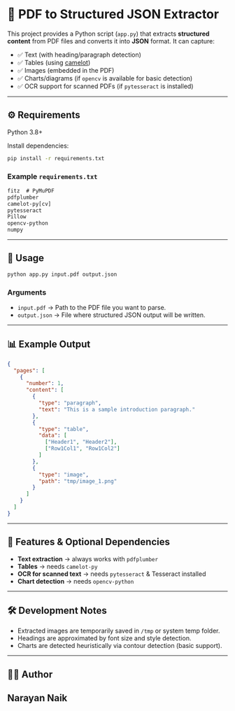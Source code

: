 # 📄 PDF to Structured JSON Extractor

This project provides a Python script (`app.py`) that extracts **structured content** from PDF files and converts it into **JSON** format. It can capture:

* ✅ Text (with heading/paragraph detection)
* ✅ Tables (using [camelot](https://camelot-py.readthedocs.io/en/master/))
* ✅ Images (embedded in the PDF)
* ✅ Charts/diagrams (if `opencv` is available for basic detection)
* ✅ OCR support for scanned PDFs (if `pytesseract` is installed)

---

## ⚙️ Requirements

Python 3.8+

Install dependencies:

```bash
pip install -r requirements.txt
```

### Example `requirements.txt`

```txt
fitz  # PyMuPDF
pdfplumber
camelot-py[cv]
pytesseract
Pillow
opencv-python
numpy
```

---

## 🚀 Usage

```bash
python app.py input.pdf output.json
```

### Arguments

* `input.pdf` → Path to the PDF file you want to parse.
* `output.json` → File where structured JSON output will be written.

---

## 📊 Example Output

```json
{
  "pages": [
    {
      "number": 1,
      "content": [
        {
          "type": "paragraph",
          "text": "This is a sample introduction paragraph."
        },
        {
          "type": "table",
          "data": [
            ["Header1", "Header2"],
            ["Row1Col1", "Row1Col2"]
          ]
        },
        {
          "type": "image",
          "path": "tmp/image_1.png"
        }
      ]
    }
  ]
}
```

---

## 🔧 Features & Optional Dependencies

* **Text extraction** → always works with `pdfplumber`
* **Tables** → needs `camelot-py`
* **OCR for scanned text** → needs `pytesseract` & Tesseract installed
* **Chart detection** → needs `opencv-python`

---

## 🛠 Development Notes

* Extracted images are temporarily saved in `/tmp` or system temp folder.
* Headings are approximated by font size and style detection.
* Charts are detected heuristically via contour detection (basic support).

---

## 👨‍💻 Author
**Narayan Naik**
---
